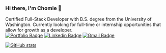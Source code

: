 ### Hi there, I'm Chomie 👋
Certified Full-Stack Developer with B.S. degree from the University of Washington. Currently looking for full-time or internship opportunities that allow for growth as a developer.
<br/>
[![Portfolio Badge](https://img.shields.io/badge/-My_Portfolio-brightgreen?&logoColor=white&link=https://chomieu.com)](https://chomieu.com) 
[![Linkedin Badge](https://img.shields.io/badge/-chomieu-blue?&logo=Linkedin&logoColor=white&link=https://www.linkedin.com/in/chomieu)](https://www.linkedin.com/in/chomieu) 
[![Gmail Badge](https://img.shields.io/badge/-chomieu-c14438?&logo=Gmail&logoColor=white&link=mailto:chomieu@gmail.com)](mailto:chomieu@gmail.com)

[![GitHub stats](https://github-readme-stats.vercel.app/api?username=chomieu&title_color=0366D6&bg_color=fff&icon_color=FFC404&text_color=626A72&show_icons=true&hide_border=true&hide=stars)](https://github.com/anuraghazra/github-readme-stats)
